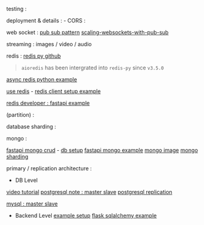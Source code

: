 
testing : 


deployment & details :
    - CORS :

web socket :
[pub sub pattern](https://notfalse.net/11/pub-sub-pattern)
[scaling-websockets-with-pub-sub](https://medium.com/@nandagopal05/scaling-websockets-with-pub-sub-using-python-redis-fastapi-b16392ffe291)

streaming : images / video / audio


redis : 
[redis py github](https://github.com/redis/redis-py)
> `aioredis` has been intergrated into `redis-py` since `v3.5.0`

[async redis python example](https://redis-py.readthedocs.io/en/stable/examples/asyncio_examples.html)

[use redis](https://blog.csdn.net/wgPython/article/details/107668521)
    - [redis client setup example](https://github.com/tiangolo/fastapi/issues/1694)

[redis developer : fastapi example](https://github.com/redis-developer/fastapi-redis-tutorial/blob/master/app/main.py)

(partition) :

database sharding :



mongo :

[fastapi mongo crud](https://github.com/mongodb-developer/pymongo-fastapi-crud/blob/main/routes.py)
    - [db setup](https://github.com/mongodb-developer/pymongo-fastapi-crud/blob/main/main.py)
[fastapi mongo example](https://testdriven.io/blog/fastapi-mongo/)
[mongo image](https://hub.docker.com/_/mongo)
[mongo sharding](https://medium.com/hobo-engineer/%E7%AD%86%E8%A8%98-%E5%AF%A6%E4%BD%9C%E5%88%86%E6%95%A3%E5%BC%8F%E8%A8%88%E5%88%86%E7%B3%BB%E7%B5%B1-%E4%BA%8C-replica-set-in-container-5759b1b4cd5)


primary / replication architecture : 

- DB Level 

[video tutorial](https://www.youtube.com/watch?v=zxxzcpvCa6o&ab_channel=%E6%B2%88%E5%BC%98%E5%93%B2)
[postgresql note : master slave](https://github.com/twtrubiks/postgresql-note/tree/main/pg-master-slave)
[postgresql replication](https://editor.leonh.space/2023/postgresql-replication/)

[mysql : master slave](hhttps://medium.com/dean-lin/%E6%89%8B%E6%8A%8A%E6%89%8B%E5%B8%B6%E4%BD%A0%E5%AF%A6%E4%BD%9C-mysql-master-slave-replication-16d0a0fa1d04)

- Backend Level 
[example setup](https://itecnote.com/tecnote/python-read-slave-read-write-master-setup/)
[flask sqlalchemy example](https://techspot.zzzeek.org/files/2012/sqlalchemy_multiple_dbs.py)
